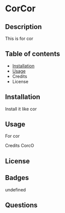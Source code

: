 # CorCor

## Description

This is for cor

## Table of contents
- [Installation](#Installation)
- [Usage](#Usage)
- Credits
- License
## Installation

Install it like cor

## Usage

For cor

Credits
CorcO

## License


 ## Badges
undefined

## Questions

